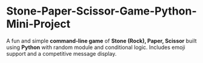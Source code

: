 # Stone-Paper-Scissor-Game-Python-Mini-Project
A fun and simple **command-line game** of **Stone (Rock), Paper, Scissor** built using **Python** with random module and conditional logic. Includes emoji support and a competitive message display.
